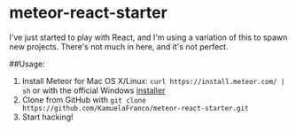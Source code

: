 # meteor-react-starter
I've just started to play with React, and I'm using a variation of this to spawn new projects. There's not much in here, and it's not perfect.

##Usage:
1. Install Meteor for Mac OS X/Linux: `curl https://install.meteor.com/ | sh` or with the official Windows [installer](https://install.meteor.com/windows)
2. Clone from GitHub with `git clone https://github.com/KamuelaFranco/meteor-react-starter.git`
3. Start hacking!
